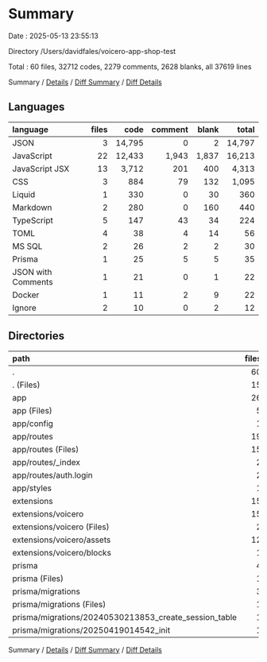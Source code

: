 # Summary

Date : 2025-05-13 23:55:13

Directory /Users/davidfales/voicero-app-shop-test

Total : 60 files,  32712 codes, 2279 comments, 2628 blanks, all 37619 lines

Summary / [Details](details.md) / [Diff Summary](diff.md) / [Diff Details](diff-details.md)

## Languages
| language | files | code | comment | blank | total |
| :--- | ---: | ---: | ---: | ---: | ---: |
| JSON | 3 | 14,795 | 0 | 2 | 14,797 |
| JavaScript | 22 | 12,433 | 1,943 | 1,837 | 16,213 |
| JavaScript JSX | 13 | 3,712 | 201 | 400 | 4,313 |
| CSS | 3 | 884 | 79 | 132 | 1,095 |
| Liquid | 1 | 330 | 0 | 30 | 360 |
| Markdown | 2 | 280 | 0 | 160 | 440 |
| TypeScript | 5 | 147 | 43 | 34 | 224 |
| TOML | 4 | 38 | 4 | 14 | 56 |
| MS SQL | 2 | 26 | 2 | 2 | 30 |
| Prisma | 1 | 25 | 5 | 5 | 35 |
| JSON with Comments | 1 | 21 | 0 | 1 | 22 |
| Docker | 1 | 11 | 2 | 9 | 22 |
| Ignore | 2 | 10 | 0 | 2 | 12 |

## Directories
| path | files | code | comment | blank | total |
| :--- | ---: | ---: | ---: | ---: | ---: |
| . | 60 | 32,712 | 2,279 | 2,628 | 37,619 |
| . (Files) | 15 | 15,267 | 16 | 196 | 15,479 |
| app | 26 | 5,138 | 314 | 552 | 6,004 |
| app (Files) | 5 | 120 | 7 | 20 | 147 |
| app/config | 1 | 10 | 4 | 4 | 18 |
| app/routes | 19 | 4,967 | 294 | 515 | 5,776 |
| app/routes (Files) | 15 | 4,788 | 294 | 486 | 5,568 |
| app/routes/_index | 2 | 112 | 0 | 18 | 130 |
| app/routes/auth.login | 2 | 67 | 0 | 11 | 78 |
| app/styles | 1 | 41 | 9 | 13 | 63 |
| extensions | 15 | 12,255 | 1,940 | 1,873 | 16,068 |
| extensions/voicero | 15 | 12,255 | 1,940 | 1,873 | 16,068 |
| extensions/voicero (Files) | 2 | 15 | 0 | 3 | 18 |
| extensions/voicero/assets | 12 | 11,910 | 1,940 | 1,840 | 15,690 |
| extensions/voicero/blocks | 1 | 330 | 0 | 30 | 360 |
| prisma | 4 | 52 | 9 | 7 | 68 |
| prisma (Files) | 1 | 25 | 5 | 5 | 35 |
| prisma/migrations | 3 | 27 | 4 | 2 | 33 |
| prisma/migrations (Files) | 1 | 1 | 2 | 0 | 3 |
| prisma/migrations/20240530213853_create_session_table | 1 | 17 | 1 | 1 | 19 |
| prisma/migrations/20250419014542_init | 1 | 9 | 1 | 1 | 11 |

Summary / [Details](details.md) / [Diff Summary](diff.md) / [Diff Details](diff-details.md)